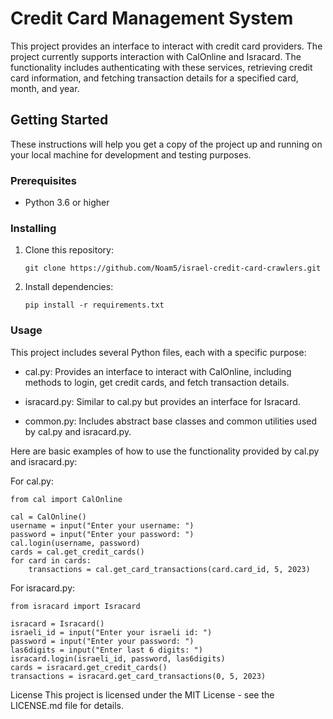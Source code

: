 # Credit Card Management System

This project provides an interface to interact with credit card providers. The project currently supports interaction with CalOnline and Isracard. The functionality includes authenticating with these services, retrieving credit card information, and fetching transaction details for a specified card, month, and year.

## Getting Started

These instructions will help you get a copy of the project up and running on your local machine for development and testing purposes.

### Prerequisites

- Python 3.6 or higher

### Installing

1. Clone this repository:

   ```git clone https://github.com/Noam5/israel-credit-card-crawlers.git```

2. Install dependencies:

   ```pip install -r requirements.txt```

### Usage
This project includes several Python files, each with a specific purpose:

- cal.py: Provides an interface to interact with CalOnline, including methods to login, get credit cards, and fetch transaction details.

- isracard.py: Similar to cal.py but provides an interface for Isracard.

- common.py: Includes abstract base classes and common utilities used by cal.py and isracard.py.

Here are basic examples of how to use the functionality provided by cal.py and isracard.py:

For cal.py:

```
from cal import CalOnline

cal = CalOnline()
username = input("Enter your username: ")
password = input("Enter your password: ")
cal.login(username, password)
cards = cal.get_credit_cards()
for card in cards:
    transactions = cal.get_card_transactions(card.card_id, 5, 2023)
```

For isracard.py:

```
from isracard import Isracard

isracard = Isracard()
israeli_id = input("Enter your israeli id: ")
password = input("Enter your password: ")
las6digits = input("Enter last 6 digits: ")
isracard.login(israeli_id, password, las6digits)
cards = isracard.get_credit_cards()
transactions = isracard.get_card_transactions(0, 5, 2023)
```

License
This project is licensed under the MIT License - see the LICENSE.md file for details.





